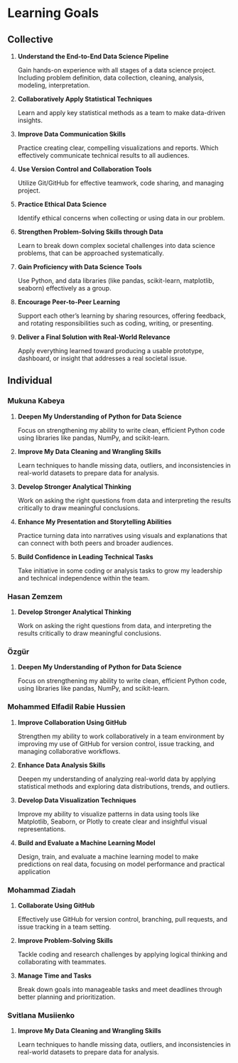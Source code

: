 # Learning Goals

## Collective

1. **Understand the End-to-End Data Science Pipeline**

   Gain hands-on experience with all stages of a data science project.
   Including problem definition, data collection, cleaning, analysis, modeling, interpretation.

2. **Collaboratively Apply Statistical Techniques**

   Learn and apply key statistical methods as a team to make data-driven insights.

3. **Improve Data Communication Skills**

   Practice creating clear, compelling visualizations and reports.
  Which effectively communicate technical results to all audiences.

4. **Use Version Control and Collaboration Tools**

   Utilize Git/GitHub for effective teamwork, code sharing, and managing project.

5. **Practice Ethical Data Science**

   Identify ethical concerns when collecting or using data in our problem.

6. **Strengthen Problem-Solving Skills through Data**

   Learn to break down complex societal challenges into data science problems,
   that can be approached systematically.

7. **Gain Proficiency with Data Science Tools**

   Use Python, and data libraries (like pandas, scikit-learn, matplotlib, seaborn)
   effectively as a group.

8. **Encourage Peer-to-Peer Learning**

   Support each other’s learning by sharing resources, offering feedback,
   and rotating responsibilities such as coding, writing, or presenting.

9. **Deliver a Final Solution with Real-World Relevance**

    Apply everything learned toward producing a usable prototype,
    dashboard, or insight that addresses a real societal issue.

## Individual

### Mukuna Kabeya

1. **Deepen My Understanding of Python for Data Science**

   Focus on strengthening my ability to write clean, efficient Python code
   using libraries like pandas, NumPy, and scikit-learn.

2. **Improve My Data Cleaning and Wrangling Skills**

   Learn techniques to handle missing data, outliers,
   and inconsistencies in real-world datasets to prepare data for analysis.

3. **Develop Stronger Analytical Thinking**

   Work on asking the right questions from data
   and interpreting the results critically to draw meaningful conclusions.

4. **Enhance My Presentation and Storytelling Abilities**

   Practice turning data into narratives using visuals
   and explanations that can connect with both peers and broader audiences.

5. **Build Confidence in Leading Technical Tasks**

   Take initiative in some coding or analysis tasks to grow my leadership
   and technical independence within the team.

### Hasan Zemzem

1. **Develop Stronger Analytical Thinking**

   Work on asking the right questions from data,
   and interpreting the results critically to draw meaningful conclusions.

### Özgür

1. **Deepen My Understanding of Python for Data Science**

   Focus on strengthening my ability to write clean, efficient Python code,
   using libraries like pandas, NumPy, and scikit-learn.

### Mohammed Elfadil Rabie Hussien

1. **Improve Collaboration Using GitHub**

   Strengthen my ability to work collaboratively in a team environment
   by improving my use of GitHub for version control,
   issue tracking, and managing collaborative workflows.

2. **Enhance Data Analysis Skills**

   Deepen my understanding of analyzing real-world data
   by applying statistical methods
   and exploring data distributions, trends, and outliers.

3. **Develop Data Visualization Techniques**

   Improve my ability to visualize patterns in data using tools like Matplotlib,
    Seaborn, or Plotly to create clear and insightful visual representations.

4. **Build and Evaluate a Machine Learning Model**

   Design, train, and evaluate a machine learning model
   to make predictions on real data,
   focusing on model performance and practical application

### Mohammad Ziadah

1. **Collaborate Using GitHub**

   Effectively use GitHub for version control,
   branching, pull requests, and issue tracking in a team setting.

2. **Improve Problem-Solving Skills**

   Tackle coding and research challenges by applying logical thinking
   and collaborating with teammates.

3. **Manage Time and Tasks**

   Break down goals into manageable tasks
   and meet deadlines through better planning and prioritization.

### Svitlana Musiienko

1. **Improve My Data Cleaning and Wrangling Skills**

   Learn techniques to handle missing data, outliers,
   and inconsistencies in real-world datasets to prepare data for analysis.
